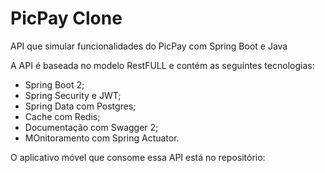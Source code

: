 # PicPay Clone
API que simular funcionalidades do PicPay com Spring Boot e Java

A API é baseada no modelo RestFULL e contém as seguintes tecnologias:
- Spring Boot 2;
- Spring Security e JWT;
- Spring Data com Postgres;
- Cache com Redis;
- Documentação com Swagger 2;
- MOnitoramento com Spring Actuator.

O aplicativo móvel que consome essa API está no repositório:
